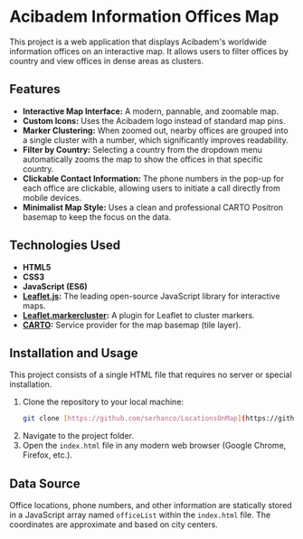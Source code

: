 # Acibadem Information Offices Map

This project is a web application that displays Acibadem's worldwide information offices on an interactive map. It allows users to filter offices by country and view offices in dense areas as clusters.


## Features

- **Interactive Map Interface:** A modern, pannable, and zoomable map.
- **Custom Icons:** Uses the Acibadem logo instead of standard map pins.
- **Marker Clustering:** When zoomed out, nearby offices are grouped into a single cluster with a number, which significantly improves readability.
- **Filter by Country:** Selecting a country from the dropdown menu automatically zooms the map to show the offices in that specific country.
- **Clickable Contact Information:** The phone numbers in the pop-up for each office are clickable, allowing users to initiate a call directly from mobile devices.
- **Minimalist Map Style:** Uses a clean and professional CARTO Positron basemap to keep the focus on the data.

## Technologies Used

- **HTML5**
- **CSS3**
- **JavaScript (ES6)**
- **[Leaflet.js](https://leafletjs.com/):** The leading open-source JavaScript library for interactive maps.
- **[Leaflet.markercluster](https://github.com/Leaflet/Leaflet.markercluster):** A plugin for Leaflet to cluster markers.
- **[CARTO](https://carto.com/):** Service provider for the map basemap (tile layer).

## Installation and Usage

This project consists of a single HTML file that requires no server or special installation.

1.  Clone the repository to your local machine:
    ```bash
    git clone [https://github.com/serhanco/LocationsOnMap](https://github.com/serhanco/LocationsOnMap.git)
    ```
2.  Navigate to the project folder.
3.  Open the `index.html` file in any modern web browser (Google Chrome, Firefox, etc.).

## Data Source

Office locations, phone numbers, and other information are statically stored in a JavaScript array named `officeList` within the `index.html` file. The coordinates are approximate and based on city centers.
